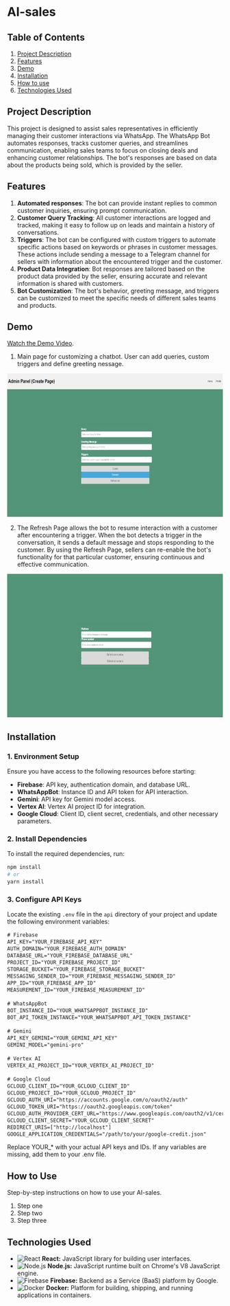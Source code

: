 # AI-sales

## Table of Contents

1. [Project Description](#project-description)
2. [Features](#features)
3. [Demo](#demo)
4. [Installation](#installation)
6. [How to use](#usage)
7. [Technologies Used](#technologies-used)

## Project Description
This project is designed to assist sales representatives in efficiently managing their customer interactions via WhatsApp. The WhatsApp Bot automates responses, tracks customer queries, and streamlines communication, enabling sales teams to focus on closing deals and enhancing customer relationships. The bot's responses are based on data about the products being sold, which is provided by the seller.

## Features

1. **Automated responses**: The bot can provide instant replies to common customer inquiries, ensuring prompt communication.
2. **Customer Query Tracking**: All customer interactions are logged and tracked, making it easy to follow up on leads and maintain a history of conversations.
3. **Triggers**: The bot can be configured with custom triggers to automate specific actions based on keywords or phrases in customer messages. These actions include sending a message to a Telegram channel for sellers with information about the encountered trigger and the customer.
4. **Product Data Integration**: Bot responses are tailored based on the product data provided by the seller, ensuring accurate and relevant information is shared with customers.
5. **Bot Customization**: The bot's behavior, greeting message, and triggers can be customized to meet the specific needs of different sales teams and products.

## Demo

[Watch the Demo Video](https://drive.google.com/drive/home).

1. Main page for customizing a chatbot. User can add queries, custom triggers and define greeting nessage.

  <img src="screenshots/main_page.png" alt="Main Page" width="765" height="334"/>

2. The Refresh Page allows the bot to resume interaction with a customer after encountering a trigger. When the bot detects a trigger in the conversation, it sends a default message and stops responding to the customer. By using the Refresh Page, sellers can re-enable the bot's functionality for that particular customer, ensuring continuous and effective communication.

  <img src="screenshots/refresh_page.png" alt="Refresh Page" width="765" height="334"/>

## Installation

### 1. Environment Setup

Ensure you have access to the following resources before starting:

- **Firebase**: API key, authentication domain, and database URL.
- **WhatsAppBot**: Instance ID and API token for API interaction.
- **Gemini**: API key for Gemini model access.
- **Vertex AI**: Vertex AI project ID for integration.
- **Google Cloud**: Client ID, client secret, credentials, and other necessary parameters.

### 2. Install Dependencies

To install the required dependencies, run:

```bash
npm install
# or
yarn install
```

### 3. Configure API Keys

Locate the existing `.env` file in the `api` directory of your project and update the following environment variables:

```plaintext
# Firebase
API_KEY="YOUR_FIREBASE_API_KEY"
AUTH_DOMAIN="YOUR_FIREBASE_AUTH_DOMAIN"
DATABASE_URL="YOUR_FIREBASE_DATABASE_URL"
PROJECT_ID="YOUR_FIREBASE_PROJECT_ID"
STORAGE_BUCKET="YOUR_FIREBASE_STORAGE_BUCKET"
MESSAGING_SENDER_ID="YOUR_FIREBASE_MESSAGING_SENDER_ID"
APP_ID="YOUR_FIREBASE_APP_ID"
MEASUREMENT_ID="YOUR_FIREBASE_MEASUREMENT_ID"

# WhatsAppBot
BOT_INSTANCE_ID="YOUR_WHATSAPPBOT_INSTANCE_ID"
BOT_API_TOKEN_INSTANCE="YOUR_WHATSAPPBOT_API_TOKEN_INSTANCE"

# Gemini
API_KEY_GEMINI="YOUR_GEMINI_API_KEY"
GEMINI_MODEL="gemini-pro"

# Vertex AI
VERTEX_AI_PROJECT_ID="YOUR_VERTEX_AI_PROJECT_ID"

# Google Cloud
GCLOUD_CLIENT_ID="YOUR_GCLOUD_CLIENT_ID"
GCLOUD_PROJECT_ID="YOUR_GCLOUD_PROJECT_ID"
GCLOUD_AUTH_URI="https://accounts.google.com/o/oauth2/auth"
GCLOUD_TOKEN_URI="https://oauth2.googleapis.com/token"
GCLOUD_AUTH_PROVIDER_CERT_URL="https://www.googleapis.com/oauth2/v1/certs"
GCLOUD_CLIENT_SECRET="YOUR_GCLOUD_CLIENT_SECRET"
REDIRECT_URIS=["http://localhost"]
GOOGLE_APPLICATION_CREDENTIALS="/path/to/your/google-credit.json"
```

Replace YOUR_* with your actual API keys and IDs. If any variables are missing, add them to your .env file.

## How to Use

Step-by-step instructions on how to use your AI-sales.

1. Step one
2. Step two
3. Step three 

## Technologies Used

- <img src="https://upload.wikimedia.org/wikipedia/commons/a/a7/React-icon.svg" alt="React" width="50" height="50"/> **React:** JavaScript library for building user interfaces.
- <img src="https://upload.wikimedia.org/wikipedia/commons/d/d9/Node.js_logo.svg" alt="Node.js" width="50" height="50"/> **Node.js:** JavaScript runtime built on Chrome's V8 JavaScript engine.
- <img src="https://www.gstatic.com/devrel-devsite/prod/v158caafe57d4670a8abac19430cb93c14f6b6846e8f3012a57383593e392bfd9/firebase/images/touchicon-180.png" alt="Firebase" width="50" height="50"/> **Firebase:** Backend as a Service (BaaS) platform by Google.
- <img src="https://w7.pngwing.com/pngs/627/244/png-transparent-docker-logo-logos-logos-and-brands-icon-thumbnail.png" alt="Docker" width="50" height="50"/> **Docker:** Platform for building, shipping, and running applications in containers.


